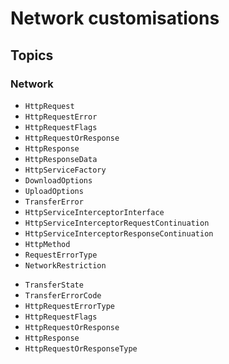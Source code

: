 #  Network customisations

## Topics


### Network

- ``HttpRequest``
- ``HttpRequestError``
- ``HttpRequestFlags``
- ``HttpRequestOrResponse``
- ``HttpResponse``
- ``HttpResponseData``
- ``HttpServiceFactory``
- ``DownloadOptions``
- ``UploadOptions``
- ``TransferError``
- ``HttpServiceInterceptorInterface``
- ``HttpServiceInterceptorRequestContinuation``
- ``HttpServiceInterceptorResponseContinuation``
- ``HttpMethod``
- ``RequestErrorType``
- ``NetworkRestriction``
<!-- Next API doesn't have a public function to use. Looks like a missing wrapper for ``UploadStatus`` -->
- ``TransferState``
- ``TransferErrorCode``
- ``HttpRequestErrorType``
- ``HttpRequestFlags``
- ``HttpRequestOrResponse``
- ``HttpResponse``
- ``HttpRequestOrResponseType``
